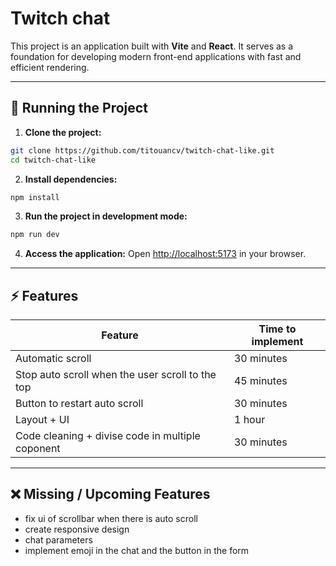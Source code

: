 # Twitch chat

This project is an application built with **Vite** and **React**. It serves as a foundation for developing modern front-end applications with fast and efficient rendering.

---

## 🚀 Running the Project

1. **Clone the project:**

```bash
git clone https://github.com/titouancv/twitch-chat-like.git
cd twitch-chat-like
```

2. **Install dependencies:**

```bash
npm install
```

3. **Run the project in development mode:**

```bash
npm run dev
```

4. **Access the application:**
   Open [http://localhost:5173](http://localhost:5173) in your browser.

---

## ⚡ Features

| Feature                                          | Time to implement |
| ------------------------------------------------ | ----------------- |
| Automatic scroll                                 | 30 minutes        |
| Stop auto scroll when the user scroll to the top | 45 minutes        |
| Button to restart auto scroll                    | 30 minutes        |
| Layout + UI                                      | 1 hour            |
| Code cleaning + divise code in multiple coponent | 30 minutes        |

---

## ❌ Missing / Upcoming Features

- fix ui of scrollbar when there is auto scroll
- create responsive design
- chat parameters
- implement emoji in the chat and the button in the form
